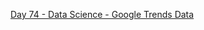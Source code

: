 [Day 74 - Data Science - Google Trends Data](https://github.com/Jubiko31/100Days_Python_Data_Science/tree/main/Day%C2%A074%20-%20Google%20Trends%20Data)
